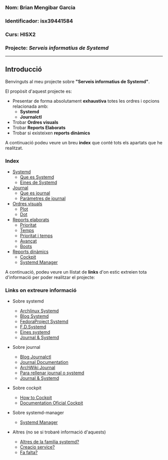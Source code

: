 ### Nom: Brian Mengibar Garcia

### Identificador: isx39441584

### Curs: HISX2

### Projecte: _Serveis informatius de Systemd_
---------------------------------------------------
<!--
# Para corregir en casa faltas: [isx39441584@i10 projecte-final]$ aspell --lang=ca check ARCHIVO
-->

## Introducció

Benvinguts al meu projecte sobre **"Serveis informatius de Systemd"**.

El propòsit d'aquest projecte es:
* Presentar de forma absolutament **exhaustiva** totes les ordres i opcions relacionada amb:
  * **Systemd**
  * **Journalctl**
* Trobar **Ordres visuals**
* Trobar **Reports Elaborats**
* Trobar si existeixen **reports dinàmics**

A continuació podeu veure un breu **index** que conté tots els apartats 
que he realitzat.

### Index

* [Systemd](notes_systemd.md#systemd)
  * [Que es Systemd](notes_systemd.md#que-es-systemd)
  * [Eines de Systemd](notes_eines_systemd.md#explorant-analyze)
* [Journal](notes_journal.md#journal)
  * [Que es journal](notes_journal.md#que-es-journal)
  * [Paràmetres de journal](notes_journal.md#parametres-de-journalctl)
* [Ordres visuals](ordres_visuals.md#ordres-visuals)
  * [Plot](ordres_visuals.md#explorant-plot)
  * [Dot](ordres_visuals.md#explorant-dot)
* [Reports elaborats](reports_elaborats.md#reports-elaborats)
  * [Prioritat](reports_elaborats.md#per-prioritat)
  * [Temps](reports_elaborats.md#per-temps)
  * [Prioritat i temps](reports_elaborats.md#filtrat-per-prioritat-i-temps)
  * [Avançat](reports_elaborats.md#filtrat-avan%C3%A7at)
  * [Boots](reports_elaborats.md#filtrat-per-boots)
* [Reports dinàmics](reports_dinamics.md#reports-dinamics)
  * [Cockpit](reports_dinamics.md#que-%C3%A9s-cockpit)
  * [Systemd Manager](reports_dinamics.md#que-%C3%A9s-systemd-manager)

A continuació, podeu veure un llistat de **links** d'on estic extreien 
tota d'informació per poder realitzar el projecte:

### Links on extreure informació

* Sobre systemd
  * [Archlinux Systemd](https://wiki.archlinux.org/index.php/systemd)
  * [Blog Systemd](http://www.rafaelrojas.net/2012/08/24/entendiendo-a-systemd/)
  * [FedoraProject Systemd](https://fedoraproject.org/wiki/Systemd)
  * [F.D.Systemd](https://docs.fedoraproject.org/en-US/Fedora/24/html/System_Administrators_Guide/ch-Services_and_Daemons.html)
  * [Eines systemd](https://diversidadyunpocodetodo.blogspot.com.es/2016/07/systemd-analyze-kcm-systemadm-systemctl.html)
  * [Journal & Systemd](http://www.elarraydejota.com/guia-tecnica-de-gestion-de-servicios-en-systemd-para-administradores-de-sistemas/)

* Sobre journal
  * [Blog Journalctl](https://juncotic.com/journalctl-comandos-interesantes/)
  * [Journal Documentation](https://docs.fedoraproject.org/en-US/Fedora/24/html/System_Administrators_Guide/s1-Using_the_Journal.html)
  * [ArchWiki Journal](https://wiki.archlinux.org/index.php/Systemd#Journal)
  * [Para rellenar journal o systemd](http://www.elarraydejota.com/guia-tecnica-de-gestion-de-servicios-en-systemd-para-administradores-de-sistemas/)
  * [Journal & Systemd](http://www.elarraydejota.com/guia-tecnica-de-gestion-de-servicios-en-systemd-para-administradores-de-sistemas/)

* Sobre cockpit
  * [How to Cockpit](https://www.liquidweb.com/kb/how-to-use-cockpit-in-fedora-23/)
  * [Documentation Oficial Cockpit](http://cockpit-project.org/guide/latest/)

* Sobre systemd-manager
  * [Systemd Manager](https://copr.fedorainfracloud.org/coprs/nunodias/systemd-manager/)

* Altres (no se si trobaré informació d'aquests)
  * [Altres de la familia systemd?]( https://wiki.christophchamp.com/index.php?title=Systemd#timedatectl)
  * [Creacio service?](https://www.tecmint.com/create-new-service-units-in-systemd/)
  * [Fa falta?](https://www.digitalocean.com/community/tutorials/how-to-use-systemctl-to-manage-systemd-services-and-units)


